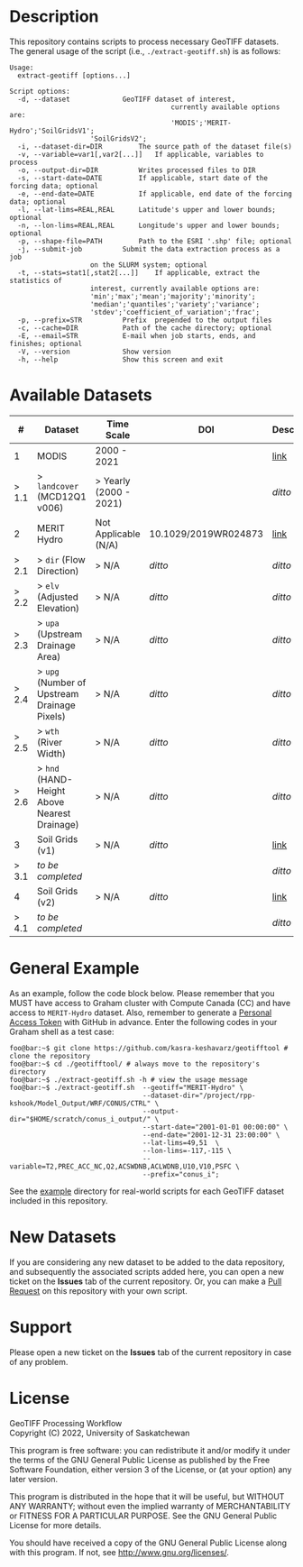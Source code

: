 # Description
This repository contains scripts to process necessary GeoTIFF datasets. The general usage of the script (i.e., `./extract-geotiff.sh`) is as follows:

```console
Usage:
  extract-geotiff [options...]

Script options:
  -d, --dataset				GeoTIFF dataset of interest,
                                        currently available options are:
                                        'MODIS';'MERIT-Hydro';'SoilGridsV1';
					'SoilGridsV2';
  -i, --dataset-dir=DIR			The source path of the dataset file(s)
  -v, --variable=var1[,var2[...]]	If applicable, variables to process
  -o, --output-dir=DIR			Writes processed files to DIR
  -s, --start-date=DATE			If applicable, start date of the forcing data; optional
  -e, --end-date=DATE			If applicable, end date of the forcing data; optional
  -l, --lat-lims=REAL,REAL		Latitude's upper and lower bounds; optional
  -n, --lon-lims=REAL,REAL		Longitude's upper and lower bounds; optional
  -p, --shape-file=PATH			Path to the ESRI '.shp' file; optional
  -j, --submit-job			Submit the data extraction process as a job
					on the SLURM system; optional
  -t, --stats=stat1[,stat2[...]]	If applicable, extract the statistics of
  					interest, currently available options are:
					'min';'max';'mean';'majority';'minority';
					'median';'quantiles';'variety';'variance';
					'stdev';'coefficient_of_variation';'frac';
  -p, --prefix=STR			Prefix  prepended to the output files
  -c, --cache=DIR			Path of the cache directory; optional
  -E, --email=STR			E-mail when job starts, ends, and finishes; optional
  -V, --version				Show version
  -h, --help				Show this screen and exit
```


# Available Datasets
|#    |Dataset                        		   |Time Scale            |DOI                    |Description          |
|-----|--------------------------------------------|----------------------|-----------------------|---------------------|
|1    |MODIS			     		   |2000 - 2021           | 			  |[link](modis)	|
|> 1.1|> `landcover` (MCD12Q1 v006)    		   |> Yearly (2000 - 2021)|			  |*ditto*		|
|2    |MERIT Hydro		     		   |Not Applicable (N/A)  |10.1029/2019WR024873   |[link](merit_hydro)	|
|> 2.1|> `dir` (Flow Direction)	     		   |> N/A		  |*ditto*		  |*ditto*		|
|> 2.2|> `elv` (Adjusted Elevation)    		   |> N/A		  |*ditto*		  |*ditto*		|
|> 2.3|> `upa` (Upstream Drainage Area)		   |> N/A		  |*ditto*		  |*ditto*		|
|> 2.4|> `upg` (Number of Upstream Drainage Pixels)|> N/A		  |*ditto*		  |*ditto*		|
|> 2.5|> `wth` (River Width)			   |> N/A		  |*ditto*		  |*ditto*		|
|> 2.6|> `hnd` (HAND-Height Above Nearest Drainage)|> N/A		  |*ditto*		  |*ditto*		|
|3    |Soil Grids (v1)				   |> N/A		  |*ditto*		  |[link](soil_grids_v1)|
|> 3.1| *to be completed*		  	   |			  |			  |*ditto*		|
|4    |Soil Grids (v2)				   |> N/A		  |*ditto*		  |[link](soil_grids_v2)|
|> 4.1| *to be completed*			   |			  |			  |*ditto*		|


# General Example 
As an example, follow the code block below. Please remember that you MUST have access to Graham cluster with Compute Canada (CC) and have access to `MERIT-Hydro` dataset. Also, remember to generate a [Personal Access Token](https://docs.github.com/en/authentication/keeping-your-account-and-data-secure/creating-a-personal-access-token) with GitHub in advance. Enter the following codes in your Graham shell as a test case:

```console
foo@bar:~$ git clone https://github.com/kasra-keshavarz/geotifftool # clone the repository
foo@bar:~$ cd ./geotifftool/ # always move to the repository's directory
foo@bar:~$ ./extract-geotiff.sh -h # view the usage message
foo@bar:~$ ./extract-geotiff.sh  --geotiff="MERIT-Hydro" \
                                 --dataset-dir="/project/rpp-kshook/Model_Output/WRF/CONUS/CTRL" \
                                 --output-dir="$HOME/scratch/conus_i_output/" \
                                 --start-date="2001-01-01 00:00:00" \
                                 --end-date="2001-12-31 23:00:00" \
                                 --lat-lims=49,51  \
                                 --lon-lims=-117,-115 \
                                 --variable=T2,PREC_ACC_NC,Q2,ACSWDNB,ACLWDNB,U10,V10,PSFC \
                                 --prefix="conus_i";
```
See the [example](./example) directory for real-world scripts for each GeoTIFF dataset included in this repository.


# New Datasets
If you are considering any new dataset to be added to the data repository, and subsequently the associated scripts added here, you can open a new ticket on the **Issues** tab of the current repository. Or, you can make a [Pull Request](https://docs.github.com/en/pull-requests/collaborating-with-pull-requests/proposing-changes-to-your-work-with-pull-requests/creating-a-pull-request) on this repository with your own script.


# Support
Please open a new ticket on the **Issues** tab of the current repository in case of any problem.


# License
GeoTIFF Processing Workflow<br>
Copyright (C) 2022, University of Saskatchewan<br>

This program is free software: you can redistribute it and/or modify
it under the terms of the GNU General Public License as published by
the Free Software Foundation, either version 3 of the License, or
(at your option) any later version.

This program is distributed in the hope that it will be useful,
but WITHOUT ANY WARRANTY; without even the implied warranty of
MERCHANTABILITY or FITNESS FOR A PARTICULAR PURPOSE.  See the
GNU General Public License for more details.

You should have received a copy of the GNU General Public License
along with this program.  If not, see <http://www.gnu.org/licenses/>.

